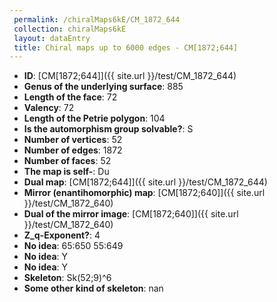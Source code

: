 ```yaml
--- 
 permalink: /chiralMaps6kE/CM_1872_644 
 collection: chiralMaps6kE
 layout: dataEntry
 title: Chiral maps up to 6000 edges - CM[1872;644]
---
```


- **ID**: [CM[1872;644]]({{ site.url }}/test/CM_1872_644)
- **Genus of the underlying surface**: 885
- **Length of the face**: 72
- **Valency**: 72
- **Length of the Petrie polygon**: 104
- **Is the automorphism group solvable?**: S
- **Number of vertices**: 52
- **Number of edges**: 1872
- **Number of faces**: 52
- **The map is self-**: Du
- **Dual map**: [CM[1872;644]]({{ site.url }}/test/CM_1872_644)
- **Mirror (enantihomorphic) map**: [CM[1872;640]]({{ site.url }}/test/CM_1872_640)
- **Dual of the mirror image**: [CM[1872;640]]({{ site.url }}/test/CM_1872_640)
- **Z_q-Exponent?**: 4
- **No idea**:  65:650 55:649
- **No idea**: Y
- **No idea**: Y
- **Skeleton**: Sk(52;9)^6
- **Some other kind of skeleton**: nan
